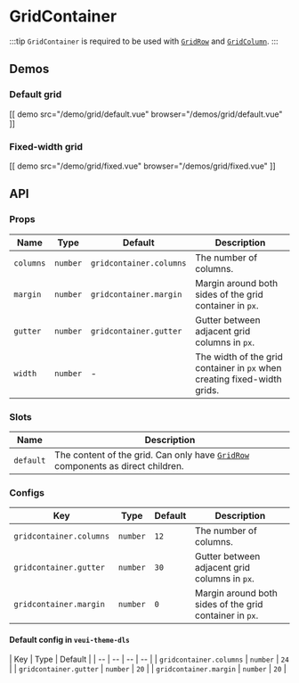 # GridContainer

:::tip
`GridContainer` is required to be used with [`GridRow`](./grid-row) and [`GridColumn`](./grid-row).
:::

## Demos

### Default grid

[[ demo src="/demo/grid/default.vue" browser="/demos/grid/default.vue" ]]

### Fixed-width grid

[[ demo src="/demo/grid/fixed.vue" browser="/demos/grid/fixed.vue" ]]

## API

### Props

| Name | Type | Default | Description |
| -- | -- | -- | -- |
| ``columns`` | `number` | `gridcontainer.columns` | The number of columns. |
| ``margin`` | `number` | `gridcontainer.margin` | Margin around both sides of the grid container in `px`. |
| ``gutter`` | `number` | `gridcontainer.gutter` | Gutter between adjacent grid columns in `px`. |
| ``width`` | `number` | - | The width of the grid container in `px` when creating fixed-width grids. |

### Slots

| Name | Description |
| -- | -- |
| ``default`` | The content of the grid. Can only have [`GridRow`](./grid-row) components as direct children. |

### Configs

| Key | Type | Default | Description |
| -- | -- | -- | -- |
| ``gridcontainer.columns`` | `number` | `12` | The number of columns. |
| ``gridcontainer.gutter`` | `number` | `30` | Gutter between adjacent grid columns in `px`. |
| ``gridcontainer.margin`` | `number` | `0` | Margin around both sides of the grid container in `px`. |

#### Default config in `veui-theme-dls`

| Key | Type | Default |
| -- | -- | -- | -- |
| `gridcontainer.columns` | `number` | `24` |
| `gridcontainer.gutter` | `number` | `20` |
| `gridcontainer.margin` | `number` | `20` |
